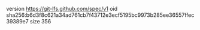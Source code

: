 version https://git-lfs.github.com/spec/v1
oid sha256:b6d3f8c621a34ad761cb7f43712e3ecf5195bc9973b285ee36557ffec39389e7
size 356
